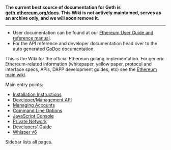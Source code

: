**The current best source of documentation for Geth is [geth.ethereum.org/docs](https://geth.ethereum.org/docs/). This Wiki is not actively maintained, serves as an archive only, and we will soon remove it.**

***

* User documentation can be found at our [Ethereum User Guide and reference manual](http://ethereum.gitbooks.io/frontier-guide/content/).
* For the API reference and developer documentation head over to the auto generated [GoDoc](https://godoc.org/github.com/ethereum/go-ethereum) documentation.

This is the Wiki for the official Ethereum golang implementation. For generic Ethereum-related information (whitepaper, yellow paper, protocol and interface specs, APIs, DAPP development guides, etc) see the [Ethereum main wiki](https://github.com/ethereum/wiki/wiki). 

Main entry points:

* [Installation Instructions](https://github.com/ethereum/go-ethereum/wiki/Building-Ethereum)
* [Developer/Management API](https://github.com/ethereum/go-ethereum/wiki/Management-APIs)
* [Managing Accounts](https://github.com/ethereum/go-ethereum/wiki/Managing-your-accounts)
* [Command Line Options](https://github.com/ethereum/go-ethereum/wiki/Command-Line-Options)
* [JavaScript Console](https://github.com/ethereum/go-ethereum/wiki/JavaScript-Console)
* [Private Network](https://github.com/ethereum/go-ethereum/wiki/Private-network)
* [Developers' Guide](https://github.com/ethereum/go-ethereum/wiki/Developers'-Guide)
* [Whisper v6](https://github.com/ethereum/go-ethereum/wiki/Whisper)

Sidebar lists all pages.
